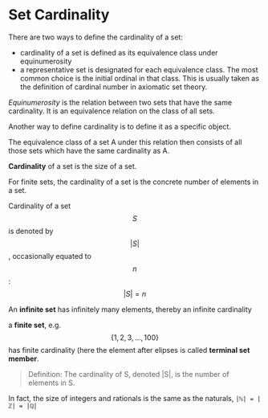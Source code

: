 # Set Cardinality


There are two ways to define the cardinality of a set:
- cardinality of a set is defined as its equivalence class under equinumerosity
- a representative set is designated for each equivalence class. The most common choice is the initial ordinal in that class. This is usually taken as the definition of cardinal number in axiomatic set theory.

*Equinumerosity* is the relation between two sets that have the same cardinality. It is an equivalence relation on the class of all sets.

Another way to define cardinality is to define it as a specific object.

The equivalence class of a set A under this relation then consists of all those sets which have the same cardinality as A.



**Cardinality** of a set is the size of a set.

For finite sets, the cardinality of a set is the concrete number of elements in a set.

Cardinality of a set $$S$$ is denoted by $$|S|$$, occasionally equated to $$n$$: $$|S| = n$$

An **infinite set** has infinitely many elements, thereby an infinite cardinality

a **finite set**, e.g. $$\{1,2,3, \dots,100\}$$ has finite cardinality (here the element after elipses is called **terminal set member**.


> Definition: The cardinality of S, denoted |S|, is the number of elements in S.



In fact, the size of integers and rationals is the same as the naturals, `|ℕ| = |ℤ| = |ℚ|`
